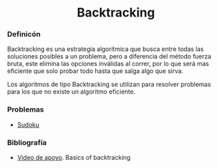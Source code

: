<h1 align="center"> Backtracking </h1>

### Definicón

Backtracking es una estrategia algorítmica que busca entre todas las soluciones posibles a un problema, pero a diferencia del método fuerza bruta, este elimina las opciones 
inválidas al correr, por lo que será mas eficiente que solo probar todo hasta que salga algo que sirva.

Los algoritmos de tipo Backtracking se utilizan para resolver problemas para los que no existe un algoritmo eficiente.

### Problemas
* [Sudoku](https://github.com/PabloAcker/Algoritmica/blob/main/Cap2%20Backtracking/problemaSudoku.cpp)

### Bibliografía
* [Video de apoyo](https://www.youtube.com/watch?v=NY_rh7MlnmA). Basics of backtracking
